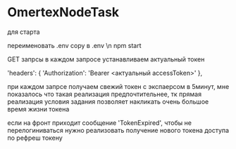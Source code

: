 # OmertexNodeTask

для старта 

переименовать .env copy в .env \n
npm start


GET запрсы
в каждом запросе устанавливаем актуальный токен

'headers': {
'Authorization': 'Bearer <актуальный accessToken>'
},

при каждом запрсе получаем свежий токен с экспаерсом в 5минут,
мне показалось что такая реализация предпочтительнее, тк
прямая реализация условия задания позволяет накликать
очень большое время жизни токена

если на фронт приходит сообщение 'TokenExpired', чтобы не перелогиниваться
нужно реализовать получение нового токена доступа по рефреш токену
